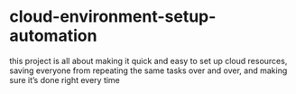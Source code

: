 # cloud-environment-setup-automation
this project is all about making it quick and easy to set up cloud resources, saving everyone from repeating the same tasks over and over, and making sure it’s done right every time
